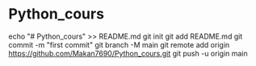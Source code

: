 # Python_cours

echo "# Python_cours" >> README.md
git init
git add README.md
git commit -m "first commit"
git branch -M main
git remote add origin https://github.com/Makan7690/Python_cours.git
git push -u origin main
